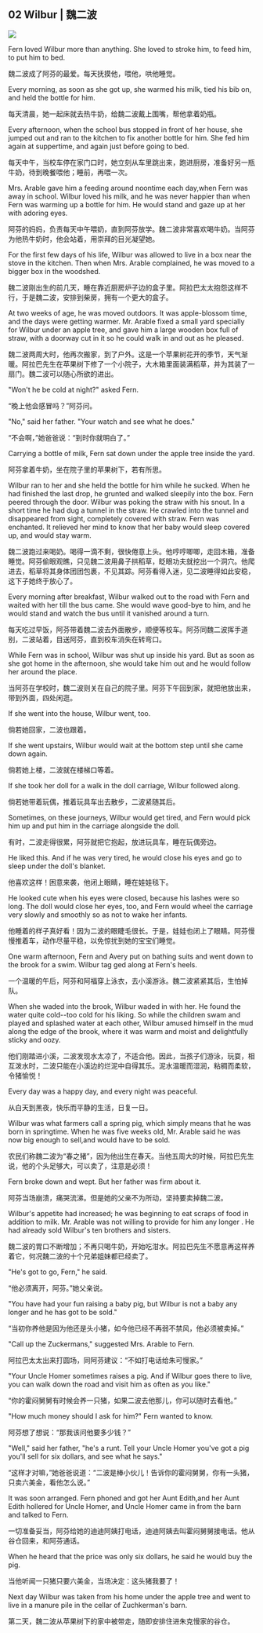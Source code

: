 ## 02  Wilbur \| 魏二波

![](https://ws1.sinaimg.cn/large/006jCPBrly1g2a9pj53byj30sg0g0tax.jpg)

Fern loved Wilbur more than anything. She loved to stroke him, to feed him, to put him to bed.

魏二波成了阿芬的最爱。每天抚摸他，喂他，哄他睡觉。

Every morning, as soon as she got up, she warmed his milk, tied his bib on, and held the bottle for him.

每天清晨，她一起床就去热牛奶，给魏二波戴上围嘴，帮他拿着奶瓶。

Every afternoon, when the school bus stopped in front of her house, she jumped out and ran to the kitchen to fix another bottle for him. She fed him again at suppertime, and again just before going to bed.

每天中午，当校车停在家门口时，她立刻从车里跳出来，跑进厨房，准备好另一瓶牛奶，待到晚餐喂他；睡前，再喂一次。

Mrs. Arable gave him a feeding around noontime each day,when Fern was away in school. Wilbur loved his milk, and he was never happier than when Fern was warming up a bottle for him. He would stand and gaze up at her with adoring eyes.

阿芬的妈妈，负责每天中午喂奶，直到阿芬放学。魏二波非常喜欢喝牛奶。当阿芬为他热牛奶时，他会站着，用崇拜的目光凝望她。

For the first few days of his life, Wilbur was allowed to live in a box near the stove in the kitchen. Then when Mrs. Arable complained, he was moved to a bigger box in the woodshed.

魏二波刚出生的前几天，睡在靠近厨房炉子边的盒子里。阿拉巴太太抱怨这样不行，于是魏二波，安排到柴房，拥有一个更大的盒子。

At two weeks of age, he was moved outdoors. It was apple-blossom time, and the days were getting warmer. Mr. Arable fixed a small yard specially for Wilbur under an apple tree, and gave him a large wooden box full of straw, with a doorway cut in it so he could walk in and out as he pleased.

魏二波两周大时，他再次搬家，到了户外。这是一个苹果树花开的季节，天气渐暖。阿拉巴先生在苹果树下修了一个小院子，大木箱里面装满稻草，并为其装了一扇门。魏二波可以随心所欲的进出。

"Won't he be cold at night?" asked Fern.

“晚上他会感冒吗？”阿芬问。

"No," said her father. "Your watch and see what he does."

“不会啊，”她爸爸说：“到时你就明白了。”

Carrying a bottle of milk, Fern sat down under the apple tree inside the yard.

阿芬拿着牛奶，坐在院子里的苹果树下，若有所思。

Wilbur ran to her and she held the bottle for him while he sucked. When he had finished the last drop, he grunted and walked sleepily into the box. Fern peered through the door. Wilbur was poking the straw with his snout. In a short time he had dug a tunnel in the straw. He crawled into the tunnel and disappeared from sight, completely covered with straw. Fern was enchanted. It relieved her mind to know that her baby would sleep covered up, and would stay warm.

魏二波跑过来喝奶。喝得一滴不剩，很快倦意上头。他哼哼唧唧，走回木箱，准备睡觉。阿芬偷眼观瞧，只见魏二波用鼻子拱稻草，眨眼功夫就挖出一个洞穴。他爬进去，稻草将其身体团团包裹，不见其踪。阿芬看得入迷，见二波睡得如此安稳，这下子她终于放心了。


Every morning after breakfast, Wilbur walked out to the road with Fern and waited with her till the bus came. She would wave good-bye to him, and he would stand and watch the bus until it vanished around a turn.

每天吃过早饭，阿芬带着魏二波去外面散步，顺便等校车。阿芬同魏二波挥手道别，二波站着，目送阿芬，直到校车消失在转弯口。

While Fern was in school, Wilbur was shut up inside his yard. But as soon as she got home in the afternoon, she would take him out and he would follow her around the place.

当阿芬在学校时，魏二波则关在自己的院子里。阿芬下午回到家，就把他放出来，带到外面，四处闲逛。

If she went into the house, Wilbur went, too.

倘若她回家，二波也跟着。

If she went upstairs, Wilbur would wait at the bottom step until she came down again.

倘若她上楼，二波就在楼梯口等着。

If she took her doll for a walk in the doll carriage, Wilbur followed along.

倘若她带着玩偶，推着玩具车出去散步，二波紧随其后。

Sometimes, on these journeys, Wilbur would get tired, and Fern would pick him up and put him in the carriage alongside the doll.

有时，二波走得很累，阿芬就把它抱起，放进玩具车，睡在玩偶旁边。


He liked this. And if he was very tired, he would close his eyes and go to sleep under the doll's blanket.

他喜欢这样！困意来袭，他闭上眼睛，睡在娃娃毯下。

He looked cute when his eyes were closed, because his lashes were so long. The doll would close her eyes, too, and Fern would wheel the carriage very slowly and smoothly so as not to wake her infants.

他睡着的样子真好看！因为二波的眼睫毛很长。于是，娃娃也闭上了眼睛。阿芬慢慢推着车，动作尽量平稳，以免惊扰到她的宝宝们睡觉。

One warm afternoon, Fern and Avery put on bathing suits and went down to the brook for a swim. Wilbur tag ged along at Fern's heels.

一个温暖的午后，阿芬和阿福穿上泳衣，去小溪游泳。魏二波紧紧其后，生怕掉队。

When she waded into the brook, Wilbur waded in with her. He found the water quite cold--too cold for his liking. So while the children swam and played and splashed water at each other, Wilbur amused himself in the mud along the edge of the brook, where it was warm and moist and delightfully sticky and oozy.

他们刚踏进小溪，二波发现水太凉了，不适合他。因此，当孩子们游泳，玩耍，相互泼水时，二波只能在小溪边的烂泥中自得其乐。泥水温暖而湿润，粘稠而柔软，令猪愉悦！


Every day was a happy day, and every night was peaceful.

从白天到黑夜，快乐而平静的生活，日复一日。

Wilbur was what farmers call a spring pig, which simply means that he was born in springtime. When he was five weeks old, Mr. Arable said he was now big enough to sell,and would have to be sold.

农民们称魏二波为“春之猪”，因为他出生在春天。当他五周大的时候，阿拉巴先生说，他的个头足够大，可以卖了，注意是必须！

Fern broke down and wept. But her father was firm about it.

阿芬当场崩溃，痛哭流涕。但是她的父亲不为所动，坚持要卖掉魏二波。

Wilbur's appetite had increased; he was beginning to eat scraps of food in addition to milk. Mr. Arable was not willing to provide for him any longer . He had already sold Wilbur's ten brothers and sisters.

魏二波的胃口不断增加；不再只喝牛奶，开始吃泔水。阿拉巴先生不愿意再这样养着它，何况魏二波的十个兄弟姐妹都已经卖了。

"He's got to go, Fern," he said.

“他必须离开，阿芬。”她父亲说。

"You have had your fun raising a baby pig, but Wilbur is not a baby any longer and he has got to be sold."

“当初你养他是因为他还是头小猪，如今他已经不再弱不禁风，他必须被卖掉。”

"Call up the Zuckermans," suggested Mrs. Arable to Fern.

阿拉巴太太出来打圆场，同阿芬建议：“不如打电话给朱可慢家。”

"Your Uncle Homer sometimes raises a pig. And if Wilbur goes there to live, you can walk down the road and visit him as often as you like."

“你的霍闷舅舅有时候会养一只猪，如果二波去他那儿，你可以随时去看他。”

"How much money should I ask for him?" Fern wanted to know.

阿芬想了想说：“那我该问他要多少钱？”

"Well," said her father, "he's a runt. Tell your Uncle Homer you've got a pig you'll sell for six dollars, and see what he says."

“这样才对嘛，”她爸爸说道：“二波是棒小伙儿！告诉你的霍闷舅舅，你有一头猪，只卖六美金，看他怎么说。”

It was soon arranged. Fern phoned and got her Aunt Edith,and her Aunt Edith hollered for Uncle Homer, and Uncle Homer came in from the barn and talked to Fern.

一切准备妥当，阿芬给她的迪迪阿姨打电话，迪迪阿姨去叫霍闷舅舅接电话。他从谷仓回来，和阿芬通话。

When he heard that the price was only six dollars, he said he would buy the pig.

当他听闻一只猪只要六美金，当场决定：这头猪我要了！

Next day Wilbur was taken from his home under the apple tree and went to live in a manure pile in the cellar of Zuchkerman's barn.

第二天，魏二波从苹果树下的家中被带走，随即安排住进朱克慢家的谷仓。


